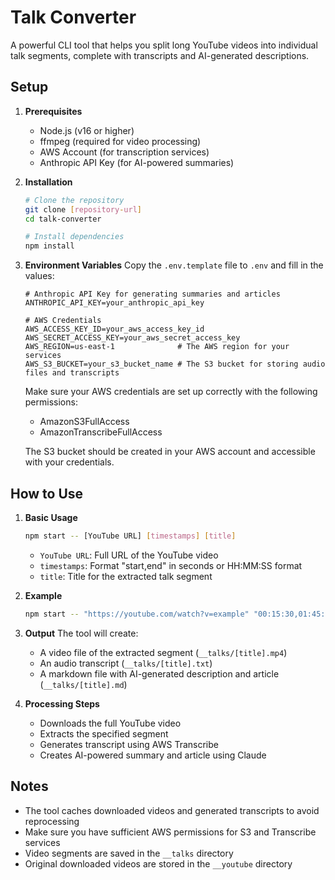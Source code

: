 # Talk Converter

A powerful CLI tool that helps you split long YouTube videos into individual talk segments, complete with transcripts and AI-generated descriptions.

## Setup

1. **Prerequisites**

   - Node.js (v16 or higher)
   - ffmpeg (required for video processing)
   - AWS Account (for transcription services)
   - Anthropic API Key (for AI-powered summaries)

2. **Installation**

   ```bash
   # Clone the repository
   git clone [repository-url]
   cd talk-converter

   # Install dependencies
   npm install
   ```

3. **Environment Variables**
   Copy the `.env.template` file to `.env` and fill in the values:

   ```
   # Anthropic API Key for generating summaries and articles
   ANTHROPIC_API_KEY=your_anthropic_api_key

   # AWS Credentials
   AWS_ACCESS_KEY_ID=your_aws_access_key_id
   AWS_SECRET_ACCESS_KEY=your_aws_secret_access_key
   AWS_REGION=us-east-1              # The AWS region for your services
   AWS_S3_BUCKET=your_s3_bucket_name # The S3 bucket for storing audio files and transcripts
   ```

   Make sure your AWS credentials are set up correctly with the following permissions:

   - AmazonS3FullAccess
   - AmazonTranscribeFullAccess

   The S3 bucket should be created in your AWS account and accessible with your credentials.

## How to Use

1. **Basic Usage**

   ```bash
   npm start -- [YouTube URL] [timestamps] [title]
   ```

   - `YouTube URL`: Full URL of the YouTube video
   - `timestamps`: Format "start,end" in seconds or HH:MM:SS format
   - `title`: Title for the extracted talk segment

2. **Example**

   ```bash
   npm start -- "https://youtube.com/watch?v=example" "00:15:30,01:45:20" "Understanding AI Systems"
   ```

3. **Output**
   The tool will create:

   - A video file of the extracted segment (`__talks/[title].mp4`)
   - An audio transcript (`__talks/[title].txt`)
   - A markdown file with AI-generated description and article (`__talks/[title].md`)

4. **Processing Steps**
   - Downloads the full YouTube video
   - Extracts the specified segment
   - Generates transcript using AWS Transcribe
   - Creates AI-powered summary and article using Claude

## Notes

- The tool caches downloaded videos and generated transcripts to avoid reprocessing
- Make sure you have sufficient AWS permissions for S3 and Transcribe services
- Video segments are saved in the `__talks` directory
- Original downloaded videos are stored in the `__youtube` directory
